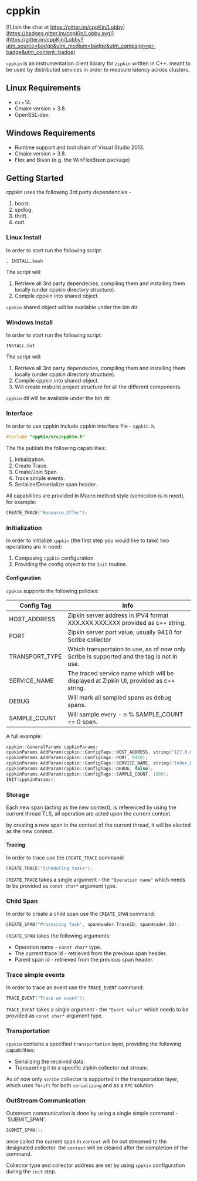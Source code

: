 # cppkin

[![Join the chat at https://gitter.im/cppKin/Lobby](https://badges.gitter.im/cppKin/Lobby.svg)](https://gitter.im/cppKin/Lobby?utm_source=badge&utm_medium=badge&utm_campaign=pr-badge&utm_content=badge)

`cppkin` is an instrumentation client library for `zipkin` written in C++.
meant to be used by distributed services in order to measure latency across clusters.

## Linux Requirements

* c++14.
* Cmake version > 3.8.
* OpenSSL-dev.

## Windows Requirements

* Runtime support and tool chain of Visual Studio 2013.
* Cmake version > 3.8.
* Flex and Bison (e.g. the WinFlexBison package)


## Getting Started

cppkin uses the following 3rd party dependencies -
1) boost.
2) spdlog.
3) thrift.
4) curl.

### Linux Install

In order to start run the following script:
```
. INSTALL.bash
```
The script will:
1) Retrieve all 3rd party dependecies, compiling them and installing them locally (under cppkin directory structure).
2) Compile cppkin into shared object.

`cppkin` shared object will be available under the bin dir.

### Windows Install

In order to start run the following script:
```
INSTALL.bat
```
The script will:
1) Retrieve all 3rd party dependecies, compiling them and installing them locally (under cppkin directory structure).
2) Compile cppkin into shared object.
3) Will create msbuild project structure for all the different components.

`cppkin` dll will be available under the bin dir.

### Interface

In order to use cppkin include cppkin interface file - `cppkin.h`.
```c++
#include "cppKin/src/cppkin.h"
```
The file publish the following capabilities:
1) Initialization.
2) Create Trace.
3) Create/Join Span.
4) Trace simple events.
5) Serialize/Deserialize span header.

All capabilities are provided in Macro method style (semicolon is in need), for example:
```c++
CREATE_TRACE("Resource_Offer");
```
### Initialization
In order to initialize `cppkin` (the first step you would like to take) two operations are in need:
1) Composing `cppkin` configuration.
2) Providing the config object to the `Init` routine.

#### Configuration
`cppkin` supports the following policies:

| Config Tag      | Info |
| -------------   | ------------- |
| HOST_ADDRESS    | Zipkin server address in IPV4 format XXX.XXX.XXX.XXX provided as c++ string.  |
| PORT            | Zipkin server port value, usually 9410 for Scribe collector  |
| TRANSPORT_TYPE  | Which transportaion to use, as of now only Scribe is supported and the tag is not in use. |
| SERVICE_NAME    | The traced service name which will be displayed at Zipkin UI, provided as c++ string.  |
| DEBUG           | Will mark all sampled spans as debug spans.  |
| SAMPLE_COUNT    | Will sample every - n % SAMPLE_COUNT == 0 span.

A full example:
```c++
cppkin::GeneralParams cppkinParams;
cppkinParams.AddParam(cppkin::ConfigTags::HOST_ADDRESS, string("127.0.0.1"));
cppkinParams.AddParam(cppkin::ConfigTags::PORT, 9410);
cppkinParams.AddParam(cppkin::ConfigTags::SERVICE_NAME, string("Index_Builder"));
cppkinParams.AddParam(cppkin::ConfigTags::DEBUG, false);
cppkinParams.AddParam(cppkin::ConfigTags::SAMPLE_COUNT, 1000);
INIT(cppkinParams);
```

### Storage
Each new span (acting as the new context), is referenced by using the current thread TLS, all operation are acted upon the current context. 

by creating a new span in the context of the current thread, it will be elected as the new context.

#### Tracing
In order to trace use the `CREATE_TRACE` command:
```c++
CREATE_TRACE("Scheduling tasks");
```
`CREATE_TRACE` takes a single argument - the `"Operation name"` which needs to be provided as `const char*`  argument type.

### Child Span
In order to create a child span use the `CREATE_SPAN` command:
```c++
CREATE_SPAN("Processing Task", spanHeader.TraceID, spanHeader.ID);
```
`CREATE_SPAN` takes the following arguments:
* Operation name - `const char*` type.
* The current trace id - retrieved from the previous span header.
* Parent span id - retrieved from the previous span header.

### Trace simple events
In order to trace an event use the `TRACE_EVENT` command:
```c++
TRACE_EVENT("Trace an event");
```
`TRACE_EVENT` takes a single argument - the `"Event value"` which needs to be provided as `const char*`  argument type.

### Transportation
`cppkin` contains a specified `transportation` layer, providing the following capabilities:
* Serializing the received data.
* Transporting it to a specific zipkin collector out stream.

As of now only `scribe` collector is supported in the transportation layer, which uses `Thrift` for both `serializing` and as a `RPC` solution.

### OutStream Communication
Outstream communication is done by using a single simple command - `SUBMIT_SPAN'.
```c++
SUBMIT_SPAN();
```
once called the current span in `context` will be out streamed to the designated collector. the `context` will be cleared after the completion of the command.

Collector type and collector address are set by using `cppkin` configuration during the `init` step.
